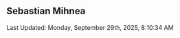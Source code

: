 <h2>Sebastian Mihnea</h2>

<!--RECENT_ACTIVITY:start-->
<!--RECENT_ACTIVITY:end-->
<!--RECENT_ACTIVITY:last_update-->
Last Updated: Monday, September 29th, 2025, 8:10:34 AM
<!--RECENT_ACTIVITY:last_update_end-->

<!---LOL-STATS-START-HERE--->
<!---LOL-STATS-END-HERE--->
